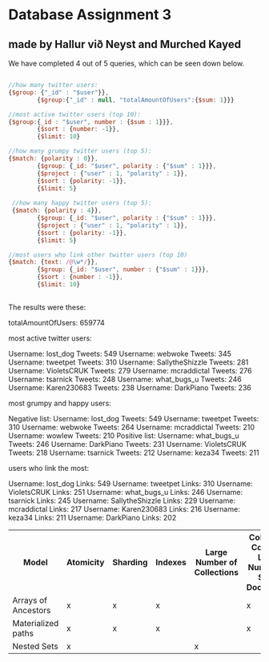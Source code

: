 <h1>Database Assignment 3</h1>
<h2>made by Hallur við Neyst and Murched Kayed</h2>
<p>We have completed 4 out of 5 queries, which can be seen down below.</p>

```javascript

//how many twitter users:
{$group: {"_id" : "$user"}},
        {$group:{"_id" : null, "totalAmountOfUsers":{$sum: 1}}}

//most active twitter users (top 10):
{$group:{_id : "$user", number : {$sum : 1}}},
        {$sort : {number: -1}},
        {$limit: 10}

//how many grumpy twitter users (top 5):
{$match: {polarity : 0}},
        {$group: {_id: "$user", polarity : {"$sum" : 1}}},
        {$project : {"user" : 1, "polarity" : 1}},
        {$sort : {polarity: -1}},
        {$limit: 5}
        
 //how many happy twitter users (top 5):
 {$match: {polarity : 4}},
        {$group: {_id: "$user", polarity : {"$sum" : 1}}},
        {$project : {"user" : 1, "polarity" : 1}},
        {$sort : {polarity: -1}},
        {$limit: 5}

//most users who link other twitter users (top 10)
{$match: {text: /@\w*/}},
        {$group: {_id: "$user", number : {"$sum" : 1}}},
        {$sort : {number : -1}},
        {$limit: 10}
        
```

The results were these:

totalAmountOfUsers: 659774

<p>most active twitter users:</p>
<p>
Username: lost_dog Tweets: 549
Username: webwoke Tweets: 345
Username: tweetpet Tweets: 310
Username: SallytheShizzle Tweets: 281
Username: VioletsCRUK Tweets: 279
Username: mcraddictal Tweets: 276
Username: tsarnick Tweets: 248
Username: what_bugs_u Tweets: 246
Username: Karen230683 Tweets: 238
Username: DarkPiano Tweets: 236</p>

<p>most grumpy and happy users:</p>

<p>Negative list:
Username: lost_dog Tweets: 549
Username: tweetpet Tweets: 310
Username: webwoke Tweets: 264
Username: mcraddictal Tweets: 210
Username: wowlew Tweets: 210
Positive list:
Username: what_bugs_u Tweets: 246
Username: DarkPiano Tweets: 231
Username: VioletsCRUK Tweets: 218
Username: tsarnick Tweets: 212
Username: keza34 Tweets: 211</p>

<p>users who link the most:</p><p>
Username: lost_dog Links: 549
Username: tweetpet Links: 310
Username: VioletsCRUK Links: 251
Username: what_bugs_u Links: 246
Username: tsarnick Links: 245
Username: SallytheShizzle Links: 229
Username: mcraddictal Links: 217
Username: Karen230683 Links: 216
Username: keza34 Links: 211
Username: DarkPiano Links: 202</p>

<table>
  <tr>
    <th>Model</th>
    <th>Atomicity</th>
    <th>Sharding</th> 
    <th>Indexes</th>
    <th>Large Number of Collections</th>
    <th>Collection Contains Large Number of Small Documents</th>
          </tr>
 <tr>
    <td>Arrays of Ancestors</td>
    <td>x</td> 
    <td>x</td>
         <td>x</td>
         <td></td>
         <td>x</td>

  </tr>
  <tr>
   <td>Materialized paths</td>
    <td>x</td> 
    <td>x</td>
          <td>x</td>
          <td></td>
          <td>x</td>
      
  </tr>
          <tr>
    <td>Nested Sets</td>
    <td>x</td> 
    <td></td>
                  <td></td>
                  <td>x</td>
                  <td></td>

  </tr>
  </tr>
</table>
